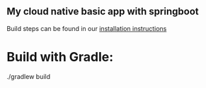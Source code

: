 ## My cloud native basic app with springboot

Build steps can be found in our
[installation instructions](./docs/first-steps/installation.md)

# Build with Gradle:

./gradlew build


